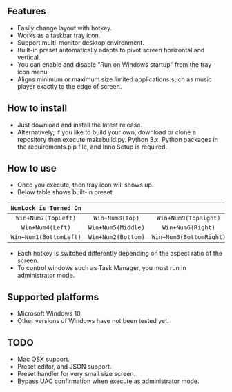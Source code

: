 ## Features

* Easily change layout with hotkey.
* Works as a taskbar tray icon.
* Support multi-monitor desktop environment.
* Built-in preset automatically adapts to pivot screen horizontal and vertical.
* You can enable and disable "Run on Windows startup" from the tray icon menu.
* Aligns minimum or maximum size limited applications such as music player exactly to the edge of screen.

## How to install

* Just download and install the latest release.
* Alternatively, if you like to build your own, download or clone a repository then execute makebuild.py. Python 3.x, Python packages in the requirements.pip file, and Inno Setup is required.


## How to use

* Once you execute, then tray icon will shows up.
* Below table shows built-in preset.

| `NumLock is Turned On` |                    |                         |
|:----------------------:|:------------------:|:-----------------------:|
| `Win+Num7(TopLeft)`    | `Win+Num8(Top)`    | `Win+Num9(TopRight)`    |
| `Win+Num4(Left)`       | `Win+Num5(Middle)` | `Win+Num6(Right)`       |
| `Win+Num1(BottomLeft)` | `Win+Num2(Bottom)` | `Win+Num3(BottomRight)` |

* Each hotkey is switched differently depending on the aspect ratio of the screen.
* To control windows such as Task Manager, you must run in administrator mode.

## Supported platforms

* Microsoft Windows 10
* Other versions of Windows have not been tested yet.

## TODO

* Mac OSX support.
* Preset editor, and JSON support.
* Preset handler for very small size screen.
* Bypass UAC confirmation when execute as administrator mode.
